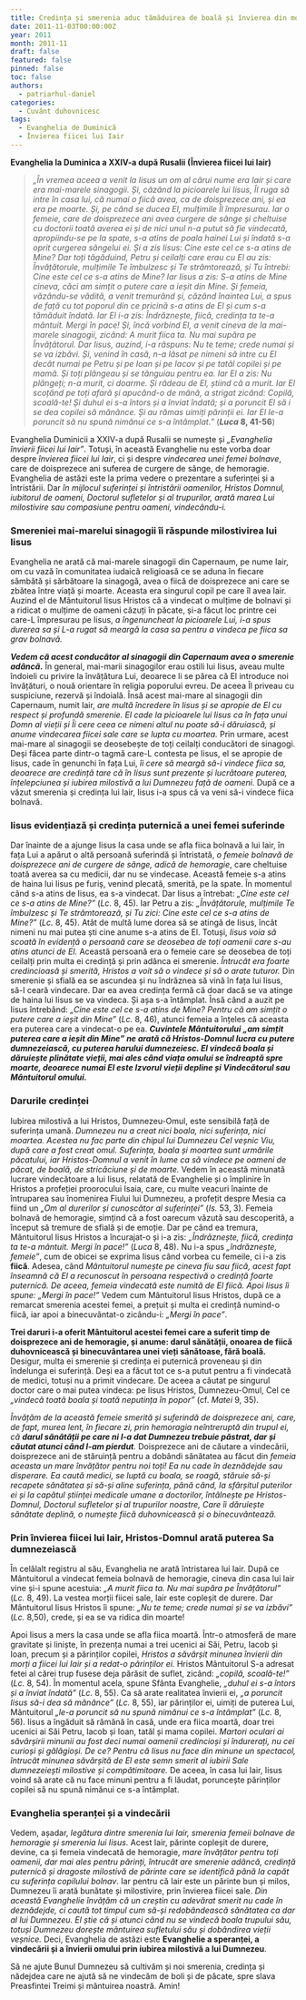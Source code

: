 ```yaml
---
title: Credința și smerenia aduc tămăduirea de boală și învierea din morți
date: 2011-11-03T00:00:00Z
year: 2011
month: 2011-11
draft: false
featured: false
pinned: false
toc: false
authors:
  - patriarhul-daniel  
categories:
  - Cuvânt duhovnicesc
tags:
  - Evanghelia de Duminică
  - Învierea fiicei lui Iair
---
```

**Evanghelia la Duminica a XXIV-a după Rusalii (Învierea fiicei lui Iair)**

> _„În vremea aceea a venit la Iisus un om al cărui nume era Iair și care era mai-marele sinagogii. Și, căzând la picioarele lui Iisus, Îl ruga să intre în casa lui, că numai o fiică avea, ca de doisprezece ani, și ea era pe moarte. Și, pe când se ducea El, mulțimile Îl împresurau. Iar o femeie, care de doisprezece ani avea curgere de sânge și cheltuise cu doctorii toată averea ei și de nici unul n-a putut să fie vindecată, apropiindu-se pe la spate, s-a atins de poala hainei Lui și îndată s-a oprit curgerea sângelui ei. Și a zis Iisus: Cine este cel ce s-a atins de Mine? Dar toți tăgăduind, Petru și ceilalți care erau cu El au zis: Învățătorule, mulțimile Te îmbulzesc și Te strâmtorează, și Tu întrebi: Cine este cel ce s-a atins de Mine? Iar Iisus a zis: S-a atins de Mine cineva, căci am simțit o putere care a ieșit din Mine. Și femeia, văzându-se vădită, a venit tremurând și, căzând înaintea Lui, a spus de față cu tot poporul din ce pricină s-a atins de El și cum s-a tămăduit îndată. Iar El i-a zis: Îndrăznește, fiică, credința ta te-a mântuit. Mergi în pace! Și, încă vorbind El, a venit cineva de la mai-marele sinagogii, zicând: A murit fiica ta. Nu mai supăra pe Învățătorul. Dar Iisus, auzind, i-a răspuns: Nu te teme; crede numai și se va izbăvi. Și, venind în casă, n-a lăsat pe nimeni să intre cu El decât numai pe Petru și pe Ioan și pe Iacov și pe tatăl copilei și pe mamă. Și toți plângeau și se tânguiau pentru ea. Iar El a zis: Nu plângeți; n-a murit, ci doarme. Și râdeau de El, știind că a murit. Iar El scoțând pe toți afară și apucând-o de mână, a strigat zicând: Copilă, scoală-te! Și duhul ei s-a întors și a înviat îndată; și a poruncit El să i se dea copilei să mănânce. Și au rămas uimiți părinții ei. Iar El le-a poruncit să nu spună nimănui ce s-a întâmplat.”_ (**_Luca_ 8, 41-56**)

Evanghelia Duminicii a XXIV-a după Rusalii se numește și _„Evanghelia învierii fiicei lui Iair”_. Totuși, în această Evanghelie nu este vorba doar despre _învierea fiicei lui Iair_, ci și despre _vindecarea unei femei bolnave_, care de doisprezece ani suferea de curgere de sânge, de hemoragie. Evanghelia de astăzi este la prima vedere o prezentare a suferinței și a întristării. Dar _în mijlocul suferinței și întristării oamenilor, Hristos Domnul, iubitorul de oameni, Doctorul sufletelor și al trupurilor, arată marea Lui milostivire sau compasiune pentru oameni, vindecându-i._

### Smereniei mai-marelui sinagogii îi răspunde milostivirea lui Iisus

Evanghelia ne arată că mai-marele sinagogii din Capernaum, pe nume Iair, om cu vază în comunitatea iudaică religioasă ce se aduna în fiecare sâmbătă și sărbătoare la sinagogă, avea o fiică de doisprezece ani care se zbătea între viață și moarte. Aceasta era singurul copil pe care îl avea Iair. Auzind el de Mântuitorul Iisus Hristos că a vindecat o mulțime de bolnavi și a ridicat o mulțime de oameni căzuți în păcate, și-a făcut loc printre cei care-L împresurau pe Iisus, _a îngenuncheat la picioarele Lui, i-a spus durerea sa și L-a rugat să meargă la casa sa pentru a vindeca pe fiica sa grav bolnavă._

_**Vedem că acest conducător al sinagogii din Capernaum avea o smerenie adâncă.**_ În general, mai-marii sinagogilor erau ostili lui Iisus, aveau multe îndoieli cu privire la învățătura Lui, deoarece li se părea că El introduce noi învățături, o nouă orientare în religia poporului evreu. De aceea Îl priveau cu suspiciune, rezervă și îndoială. Însă acest mai-mare al sinagogii din Capernaum, numit Iair, _are multă încredere în Iisus și se apropie de El cu respect și profundă smerenie. El cade la picioarele lui Iisus ca în fața unui Domn al vieții și Îi cere ceea ce nimeni altul nu poate să-i dăruiască, și anume vindecarea fiicei sale care se lupta cu moartea._ Prin urmare, acest mai-mare al sinagogii se deosebește de toți ceilalți conducători de sinagogi. Deși făcea parte dintr-o tagmă care-L contesta pe Iisus, el se apropie de Iisus, cade în genunchi în fața Lui, _îi cere să meargă să-i vindece fiica sa, deoarece are credință tare că în Iisus sunt prezente și lucrătoare puterea, înțelepciunea și iubirea milostivă a lui Dumnezeu față de oameni._ După ce a văzut smerenia și credința lui Iair, Iisus i-a spus că va veni să-i vindece fiica bolnavă.

### Iisus evidențiază și credința puternică a unei femei suferinde

Dar înainte de a ajunge Iisus la casa unde se afla fiica bolnavă a lui Iair, în fața Lui a apărut o altă persoană suferindă și întristată, _o femeie bolnavă de doisprezece ani de curgere de sânge, adică de hemoragie_, care cheltuise toată averea sa cu medicii, dar nu se vindecase. Această femeie s-a atins de haina lui Iisus pe furiș, venind plecată, smerită, pe la spate. În momentul când s-a atins de Iisus, ea s-a vindecat. Dar Iisus a întrebat: _„Cine este cel ce s-a atins de Mine?”_ (_Lc._ 8, 45). Iar Petru a zis: _„Învățătorule, mulțimile Te îmbulzesc și Te strâmtorează, și Tu zici: Cine este cel ce s-a atins de Mine?”_ (_Lc._ 8, 45). Atât de multă lume dorea să se atingă de Iisus, încât nimeni nu mai putea ști cine anume s-a atins de El. Totuși, _Iisus voia să scoată în evidență o persoană care se deosebea de toți oamenii care s-au atins atunci de El._ Această persoană era o femeie care se deosebea de toți ceilalți prin multa ei credință și prin adânca ei smerenie. _Întrucât era foarte credincioasă și smerită, Hristos a voit să o vindece și să o arate tuturor._ Din smerenie și sfială ea se ascundea și nu îndrăznea să vină în fața lui Iisus, să-I ceară vindecare. Dar ea avea credința fermă că doar dacă se va atinge de haina lui Iisus se va vindeca. Și așa s-a întâmplat. Însă când a auzit pe Iisus întrebând: _„Cine este cel ce s-a atins de Mine? Pentru că am simțit o putere care a ieșit din Mine”_ (_Lc._ 8, 46), atunci femeia a înțeles că aceasta era puterea care a vindecat-o pe ea. _**Cuvintele Mântuitorului „am simțit puterea care a ieșit din Mine” ne arată că Hristos-Domnul lucra cu putere dumnezeiască, cu puterea harului dumnezeiesc. El vindecă boala și dăruiește plinătate vieții, mai ales când viața omului se îndreaptă spre moarte, deoarece numai El este Izvorul vieții depline și Vindecătorul sau Mântuitorul omului.**_

### Darurile credinței

Iubirea milostivă a lui Hristos, Dumnezeu-Omul, este sensibilă față de suferința umană. _Dumnezeu nu a creat nici boala, nici suferința, nici moartea. Acestea nu fac parte din chipul lui Dumnezeu Cel veșnic Viu, după care a fost creat omul. Suferința, boala și moartea sunt urmările păcatului, iar Hristos-Domnul a venit în lume ca să vindece pe oameni de păcat, de boală, de stricăciune și de moarte._ Vedem în această minunată lucrare vindecătoare a lui Iisus, relatată de Evanghelie și o împlinire în Hristos a profeției proorocului Isaia, care, cu multe veacuri înainte de întruparea sau înomenirea Fiului lui Dumnezeu, a profețit despre Mesia ca fiind un _„Om al durerilor și cunoscător al suferinței”_ (_Is._ 53, 3). Femeia bolnavă de hemoragie, simțind că a fost oarecum văzută sau descoperită, a început să tremure de sfială și de emoție. Dar pe când ea tremura, Mântuitorul Iisus Hristos a încurajat-o și i-a zis: _„Îndrăznește, fiică, credința ta te-a mântuit. Mergi în pace!”_ (_Luca_ 8, 48). Nu i-a spus _„îndrăznește, femeie”_, cum de obicei se exprima Iisus când vorbea cu femeile, ci i-a zis **fiică**. Adesea, când _Mântuitorul numește pe cineva fiu sau fiică, acest fapt înseamnă că El a recunoscut în persoana respectivă o credință foarte puternică. De aceea, femeia vindecată este numită de El fiică. Apoi Iisus îi spune: „Mergi în pace!”_ Vedem cum Mântuitorul Iisus Hristos, după ce a remarcat smerenia acestei femei, a prețuit și multa ei credință numind-o fiică, iar apoi a binecuvântat-o zicându-i: _„Mergi în pace”_.

**Trei daruri i-a oferit Mântuitorul acestei femei care a suferit timp de doisprezece ani de hemoragie, și anume: darul sănătății, onoarea de fiică duhovnicească și binecuvântarea unei vieți sănătoase, fără boală.** Desigur, multa ei smerenie și credința ei puternică proveneau și din îndelunga ei suferință. Deși ea a făcut tot ce s-a putut pentru a fi vindecată de medici, totuși nu a primit vindecare. De aceea a căutat pe singurul doctor care o mai putea vindeca: pe Iisus Hristos, Dumnezeu-Omul, Cel ce _„vindecă toată boala și toată neputința în popor”_ (cf. _Matei_ 9, 35).

_Învățăm de la această femeie smerită și suferindă de doisprezece ani, care, de fapt, murea lent, în fiecare zi, prin hemoragia neîntreruptă din trupul ei, că **darul sănătății pe care ni l-a dat Dumnezeu trebuie păstrat, dar și căutat atunci când l-am pierdut**._ Doisprezece ani de căutare a vindecării, doisprezece ani de stăruință pentru a dobândi sănătatea au făcut din _femeia aceasta un mare învățător pentru noi toți! Ea nu cade în deznădejde sau disperare. Ea caută medici, se luptă cu boala, se roagă, stăruie să-și recapete sănătatea și să-și aline suferința, până când, la sfârșitul puterilor ei și la capătul științei medicale umane a doctorilor, întâlnește pe Hristos-Domnul, Doctorul sufletelor și al trupurilor noastre, Care îi dăruiește sănătate deplină, o numește fiică duhovnicească și o binecuvântează._

### Prin învierea fiicei lui Iair, Hristos-Domnul arată puterea Sa dumnezeiască

În celălalt registru al său, Evanghelia ne arată întristarea lui Iair. După ce Mântuitorul a vindecat femeia bolnavă de hemoragie, cineva din casa lui Iair vine și-i spune acestuia: _„A murit fiica ta. Nu mai supăra pe Învățătorul”_ (_Lc._ 8, 49). La vestea morții fiicei sale, Iair este copleșit de durere. Dar Mântuitorul Iisus Hristos îi spune: _„Nu te teme; crede numai și se va izbăvi”_ (_Lc._ 8,50), crede, și ea se va ridica din moarte!

Apoi Iisus a mers la casa unde se afla fiica moartă. Într-o atmosferă de mare gravitate și liniște, în prezența numai a trei ucenici ai Săi, Petru, Iacob și Ioan, precum și a părinților copilei, _Hristos a săvârșit minunea învierii din morți a fiicei lui Iair și a redat-o părinților ei._ Hristos Mântuitorul S-a adresat fetei al cărei trup fusese deja părăsit de suflet, zicând: _„copilă, scoală-te!”_ (_Lc._ 8, 54). În momentul acela, spune Sfânta Evanghelie, _„duhul ei s-a întors și a înviat îndată”_ (_Lc._ 8, 55). Ca să arate realitatea învierii ei, _„a poruncit Iisus să-i dea să mănânce”_ (_Lc._ 8, 55), iar părinților ei, uimiți de puterea Lui, Mântuitorul _„le-a poruncit să nu spună nimănui ce s-a întâmplat”_ (_Lc._ 8, 56). Iisus a îngăduit să rămână în casă, unde era fiica moartă, doar trei ucenici ai Săi Petru, Iacob și Ioan, tatăl și mama copilei. _Martori oculari ai săvârșirii minunii au fost deci numai oamenii credincioși și îndurerați, nu cei curioși și gălăgioși. De ce? Pentru că Iisus nu face din minune un spectacol, întrucât minunea săvârșită de El este semn smerit al iubirii Sale dumnezeiești milostive și compătimitoare._ De aceea, în casa lui Iair, Iisus voind să arate că nu face minuni pentru a fi lăudat, poruncește părinților copilei să nu spună nimănui ce s-a întâmplat.

### Evanghelia speranței și a vindecării

Vedem, așadar, _legătura dintre smerenia lui Iair, smerenia femeii bolnave de hemoragie și smerenia lui Iisus_. Acest Iair, părinte copleșit de durere, devine, ca și femeia vindecată de hemoragie, _mare învățător pentru toți oamenii, dar mai ales pentru părinți, întrucât are smerenie adâncă, credință puternică și dragoste milostivă de părinte care se identifică până la capăt cu suferința copilului bolnav_. Iar pentru că Iair este un părinte bun și milos, Dumnezeu îi arată bunătate și milostivire, prin învierea fiicei sale. _Din această Evanghelie învățăm că un creștin cu adevărat smerit nu cade în deznădejde, ci caută tot timpul cum să-și redobândească sănătatea ca dar al lui Dumnezeu. El știe că și atunci când nu se vindecă boala trupului său, totuși Dumnezeu dorește mântuirea sufletului său și dobândirea vieții veșnice._ Deci, Evanghelia de astăzi este **Evanghelie a speranței, a vindecării și a învierii omului prin iubirea milostivă a lui Dumnezeu**.

Să ne ajute Bunul Dumnezeu să cultivăm și noi smerenia, credința și nădejdea care ne ajută să ne vindecăm de boli și de păcate, spre slava Preasfintei Treimi și mântuirea noastră. Amin!